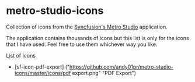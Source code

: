 # metro-studio-icons
Collection of icons from the [Syncfusion's Metro Studio](https://www.syncfusion.com/downloads/metrostudio) application.

The application contains thousands of icons but this list is only for the icons that I have used. Feel free to use them whichever way you like.

List of Icons

* [sf-icon-pdf-export] ("https://github.com/andy01pr/metro-studio-icons/master/icons/pdf export.png" "PDF Export")